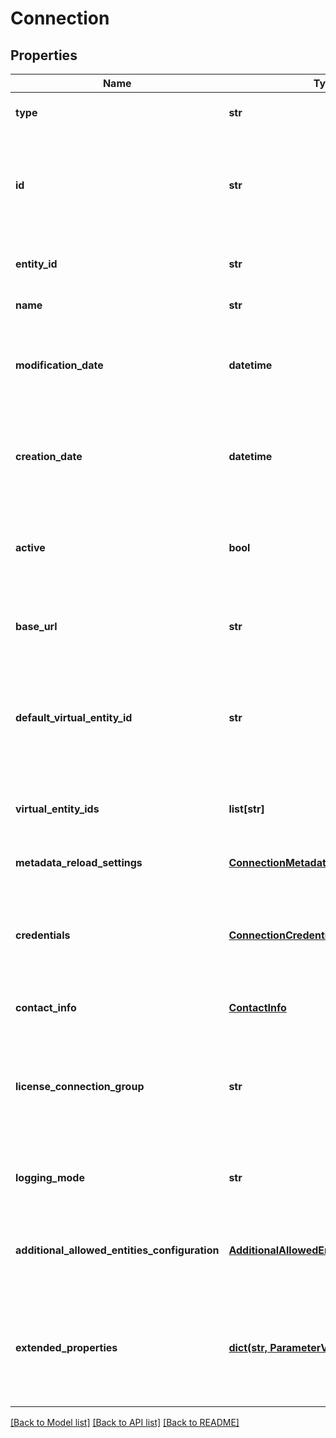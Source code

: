# Connection

## Properties
Name | Type | Description | Notes
------------ | ------------- | ------------- | -------------
**type** | **str** | The type of this connection. Default is &#39;IDP&#39;. | [optional] 
**id** | **str** | The persistent, unique ID for the connection. It can be any combination of [a-zA-Z0-9._-]. This property is system-assigned if not specified. | [optional] 
**entity_id** | **str** | The partner&#39;s entity ID (connection ID) or issuer value (for OIDC Connections). | 
**name** | **str** | The connection name. | 
**modification_date** | **datetime** | The time at which the connection was last changed. This property is read only and is ignored on PUT and POST requests. | [optional] 
**creation_date** | **datetime** | The time at which the connection was created. This property is read only and is ignored on PUT and POST requests. | [optional] 
**active** | **bool** | Specifies whether the connection is active and ready to process incoming requests. The default value is false. | [optional] 
**base_url** | **str** | The fully-qualified hostname and port on which your partner&#39;s federation deployment runs. | [optional] 
**default_virtual_entity_id** | **str** | The default alternate entity ID that identifies the local server to this partner. It is required when virtualEntityIds is not empty and must be included in that list. | [optional] 
**virtual_entity_ids** | **list[str]** | List of alternate entity IDs that identifies the local server to this partner. | [optional] 
**metadata_reload_settings** | [**ConnectionMetadataUrl**](ConnectionMetadataUrl.md) | Connection metadata automatic reload settings. | [optional] 
**credentials** | [**ConnectionCredentials**](ConnectionCredentials.md) | The certificates and settings for encryption, signing, and signature verification. It is required for  SAMLx.x and WS-Fed Connections. | [optional] 
**contact_info** | [**ContactInfo**](ContactInfo.md) | The contact information for this partner. | [optional] 
**license_connection_group** | **str** | The license connection group. If your PingFederate license is based on connection groups, each connection must be assigned to a group before it can be used. | [optional] 
**logging_mode** | **str** | The level of transaction logging applicable for this connection. Default is STANDARD. | [optional] 
**additional_allowed_entities_configuration** | [**AdditionalAllowedEntitiesConfiguration**](AdditionalAllowedEntitiesConfiguration.md) | Additional allowed entities or issuers configuration. Currently only used in OIDC IdP (RP) connection. | [optional] 
**extended_properties** | [**dict(str, ParameterValues)**](ParameterValues.md) | Extended Properties allows to store additional information for IdP/SP Connections. The names of these extended properties should be defined in /extendedProperties. | [optional] 

[[Back to Model list]](../README.md#documentation-for-models) [[Back to API list]](../README.md#documentation-for-api-endpoints) [[Back to README]](../README.md)


